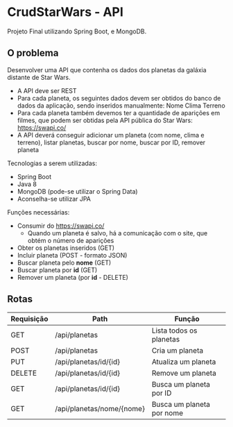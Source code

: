# CrudStarWars - API

Projeto Final utilizando Spring Boot, e MongoDB.

## O problema

Desenvolver uma API que contenha os dados dos planetas da galáxia distante de Star Wars.
* A API deve ser REST
*  Para cada planeta, os seguintes dados devem ser obtidos do banco de dados
da aplicação, sendo inseridos manualmente: Nome Clima Terreno
* Para cada planeta também devemos ter a quantidade de aparições em filmes,
que podem ser obtidas pela API pública do Star Wars: https://swapi.co/
* A API deverá conseguir adicionar um planeta (com nome, clima e terreno),
listar planetas, buscar por nome, buscar por ID, remover planeta

Tecnologias a serem utilizadas:
* Spring Boot
* Java 8
* MongoDB (pode-se utilizar o Spring Data)
* Aconselha-se utilizar JPA

Funções necessárias:
* Consumir do https://swapi.co/
	* Quando um planeta é salvo, há a comunicação com o site, que obtém o número de aparições
* Obter os planetas inseridos (GET)
* Incluir planeta (POST - formato JSON)
* Buscar planeta pelo **nome** (GET)
* Buscar planeta por **id** (GET)
* Remover um planeta (por **id** - DELETE)

## Rotas
| Requisição| Path | Função |
|--|--|--|
| GET | /api/planetas | Lista todos os planetas
|POST| /api/planetas| Cria um planeta
|PUT| /api/planetas/id/{id}| Atualiza um planeta
|DELETE| /api/planetas/id/{id}| Remove um planeta
|GET| /api/planetas/id/{id}| Busca um planeta por ID
|GET| /api/planetas/nome/{nome}| Busca um planeta por nome
